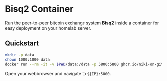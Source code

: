 # Bisq2 Container

Run the peer-to-peer bitcoin exchange system **Bisq2** inside a container for easy deployment on your homelab server.

## Quickstart

```sh
mkdir -p data
chown 1000:1000 data
docker run --rm -it -v $PWD/data:/data -p 5800:5800 ghcr.io/niki-on-github/bisq2-container:v2
```

Open your webbrowser and navigate to `${IP}:5800`.
